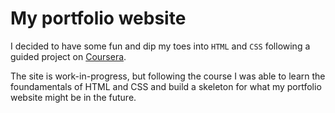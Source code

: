 # My portfolio website

I decided to have some fun and dip my toes into ``HTML`` and ``CSS`` following a guided project on [Coursera](coursera.org).

The site is work-in-progress, but following the course I was able to learn the foundamentals of HTML and CSS and build a skeleton for what my portfolio website might be in the future.
